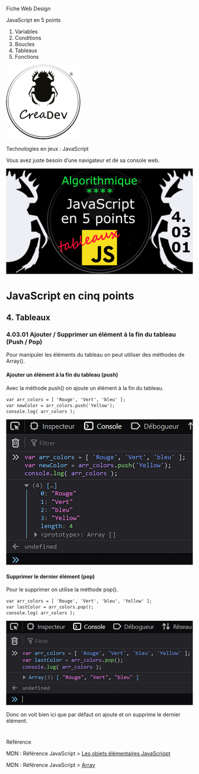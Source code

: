 Fiche Web Design

JavaScript en 5 points
1.  Variables
2.  Conditions
3.  Boucles
4.  Tableaux
5.  Fonctions

[![CreaDev](../images/logo-creadev-210207-R-200.png)](http://www.creadev.ninja/)

Technologies en jeux : JavaScript

Vous avez juste besoin d’une navigateur et de sa console web.

[![Le modulo en JavaScript](../images/JS-en-5-pts-04-03-01_push-pop.png)](https://www.youtube.com/watch?v=HcgoDfQKC98)

# JavaScript en cinq points

## 4. Tableaux

### 4.03.01 Ajouter / Supprimer un élément à la fin du tableau (Push / Pop)

Pour manipuler les éléments du tableau on peut utiliser des méthodes de Array().

#### Ajouter un élément à la fin du tableau (push)

Avec la méthode push() on ajoute un élément à la fin du tableau.

    var arr_colors = [ 'Rouge', 'Vert', 'bleu' ];
    var newColor = arr_colors.push('Yellow');
    console.log( arr_colors );		

![push](../images/diagram/array-console004.jpg)

#### Supprimer le dernier élément (pop)

Pour le supprimer on utilise la méthode pop().

    var arr_colors = [ 'Rouge', 'Vert', 'bleu', 'Yellow' ];
    var lastColor = arr_colors.pop();
    console.log( arr_colors );	

![push](../images/diagram/array-console005.jpg)

Donc on voit bien ici que par défaut on ajoute et on supprime le dernier élément.






#
Référence

MDN : Référence JavaScript > [Les objets élémentaires JavaScriopt](https://developer.mozilla.org/fr/docs/conflicting/Web/JavaScript/Guide)

MDN : Référence JavaScript > [Array](https://developer.mozilla.org/fr/docs/Web/JavaScript/Reference/Global_Objects/Array)
